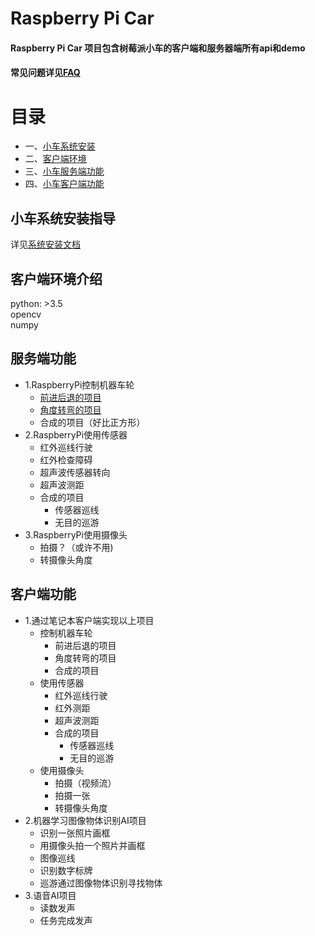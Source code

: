 # Raspberry Pi Car
#### Raspberry Pi Car 项目包含树莓派小车的客户端和服务器端所有api和demo
#### 常见问题详见[FAQ](https://thinklandai.com/faq/index.php)

# 目录
- 一、[小车系统安装](#小车系统安装指导)
- 二、[客户端环境](#客户端环境介绍)
- 三、[小车服务端功能](#服务端功能)
- 四、[小车客户端功能](#客户端功能)

## 小车系统安装指导
详见[系统安装文档](https://thinklandai.com/faq/index.php)

## 客户端环境介绍
python: >3.5      
opencv        
numpy


## 服务端功能
- 1.RaspberryPi控制机器车轮 
  - [前进后退的项目](https://github.com/GavinGaogao/Teach-Ai-by-car／server/thinkland_rpi_car.py)
  - [角度转弯的项目](https://github.com/GavinGaogao/Teach-Ai-by-car／server/thinkland_rpi_car.py)
  - 合成的项目（好比正方形） 
- 2.RaspberryPi使用传感器 
  - 红外巡线行驶 
  - 红外检查障碍 
  - 超声波传感器转向
  - 超声波测距
  - 合成的项目 
    - 传感器巡线 
    - 无目的巡游
- 3.RaspberryPi使用摄像头 
  - 拍摄？（或许不用)
  - 转摄像头角度 
  
## 客户端功能
- 1.通过笔记本客户端实现以上项目 
  - 控制机器车轮 
    - 前进后退的项目
    - 角度转弯的项目 
    - 合成的项目 
  - 使用传感器 
    - 红外巡线行驶 
    - 红外测距
    - 超声波测距
    - 合成的项目 
      - 传感器巡线
      - 无目的巡游 
   - 使用摄像头 
     - 拍摄（视频流） 
     - 拍摄一张 
     - 转摄像头角度
- 2.机器学习图像物体识别AI项目 
  - 识别一张照片画框
  - 用摄像头拍一个照片并画框
  - 图像巡线
  - 识别数字标牌
  - 巡游通过图像物体识别寻找物体 
- 3.语音AI项目 
  - 读数发声 
  - 任务完成发声 

